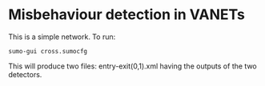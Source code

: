 # Misbehaviour detection in VANETs
This is a simple network. To run:
```
sumo-gui cross.sumocfg
```

This will produce two files: entry-exit(0,1).xml having the outputs of the two detectors.